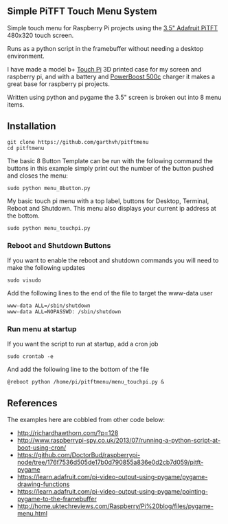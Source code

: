## Simple PiTFT Touch Menu System

Simple touch menu for Raspberry Pi projects using the [3.5" Adafruit PiTFT](http://www.adafruit.com/products/2097) 480x320 touch screen.

Runs as a python script in the framebuffer without needing a desktop environment.

I have made a model b+ [Touch Pi](https://learn.adafruit.com/touch-pi-portable-raspberry-pi) 3D printed case for my screen and raspberry pi, and with a battery and [PowerBoost 500c](https://www.adafruit.com/product/1944) charger it makes a great base for raspberry pi projects.

Written using python and pygame the 3.5" screen is broken out into 8 menu items.

## Installation

    git clone https://github.com/garthvh/pitftmenu
    cd pitftmenu

The basic 8 Button Template can be run with the following command the buttons in this example simply print out the number of the button pushed and closes the menu:

    sudo python menu_8button.py

My basic touch pi menu with a top label, buttons for Desktop, Terminal, Reboot and Shutdown.  This menu also displays your current ip address at the bottom.

    sudo python menu_touchpi.py

### Reboot and Shutdown Buttons

If you want to enable the reboot and shutdown commands you will need to make the following updates

    sudo visudo

Add the following lines to the end of the file to target the www-data user

    www-data ALL=/sbin/shutdown
    www-data ALL=NOPASSWD: /sbin/shutdown

### Run menu at startup

If you want the script to run at startup, add a cron job

    sudo crontab -e

And add the following line to the bottom of the file

    @reboot python /home/pi/pitftmenu/menu_touchpi.py &

## References

The examples here are cobbled from other code below:

- http://richardhawthorn.com/?p=128
- http://www.raspberrypi-spy.co.uk/2013/07/running-a-python-script-at-boot-using-cron/
- https://github.com/DoctorBud/raspberrypi-node/tree/176f7536d505de17b0d790855a836e0d2cb7d059/pitft-pygame
- https://learn.adafruit.com/pi-video-output-using-pygame/pygame-drawing-functions
- https://learn.adafruit.com/pi-video-output-using-pygame/pointing-pygame-to-the-framebuffer
- http://home.uktechreviews.com/Raspberry/Pi%20blog/files/pygame-menu.html
